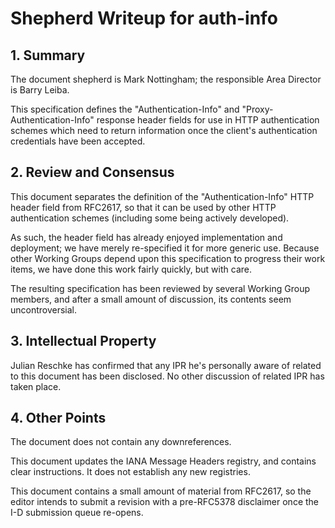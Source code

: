 # Shepherd Writeup for auth-info

## 1. Summary

The document shepherd is Mark Nottingham; the responsible Area Director is Barry Leiba.

This specification defines the "Authentication-Info" and "Proxy-Authentication-Info" response header fields for use in HTTP authentication schemes which need to return information once the client's authentication credentials have been accepted.


## 2. Review and Consensus

This document separates the definition of the "Authentication-Info" HTTP header field from RFC2617, so that it can be used by other HTTP authentication schemes (including some being actively developed).

As such, the header field has already enjoyed implementation and deployment; we have merely re-specified it for more generic use. Because other Working Groups depend upon this specification to progress their work items, we have done this work fairly quickly, but with care.

The resulting specification has been reviewed by several Working Group members, and after a small amount of discussion, its contents seem uncontroversial.


## 3. Intellectual Property

Julian Reschke has confirmed that any IPR he's personally aware of related to this document has been disclosed. No other discussion of related IPR has taken place.


## 4. Other Points

The document does not contain any downreferences.

This document updates the IANA Message Headers registry, and contains clear instructions. It does not establish any new registries.

This document contains a small amount of material from RFC2617, so the editor intends to submit a revision with a pre-RFC5378 disclaimer once the I-D submission queue re-opens.
